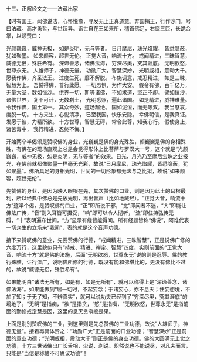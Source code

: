 十三、正解经文之——法藏出家

​    【时有国王，闻佛说法，心怀悦豫，寻发无上正真道意。弃国捐王，行作沙门，号曰法藏。高才勇哲，与世超异。诣世自在王如来所，稽首佛足，右绕三匝，长跪合掌，以颂赞曰：

光颜巍巍，威神无极，
如是炎明，无与等者。
日月摩尼，珠光焰耀，
皆悉隐蔽，犹如聚墨。
如来颜容，超世无伦。
正觉大音，响流十方。
戒闻精进，三昧智慧，
威德无侣，殊胜希有。
深谛善念，诸佛法海，
穷深尽奥，究其涯底。
无明欲怒，世尊永无。
人雄师子，神德无量。
功勋广大，智慧深妙，
光明威相，震动大千。
愿我作佛，齐圣法王。
过度生死，靡不解脱。
布施调意，戒忍精进，
如是三昧，智慧为上。
吾誓得佛，普行此愿。
一切恐惧，为作大安。
假令有佛，百千亿万，
无量大圣，数如恒沙。
供养一切，斯等诸佛，
不如求道，坚正不却。
譬如恒沙，诸佛世界，
复不可计，无数刹土，
光明悉照，遍此诸国。
如是精进，威神难量。
令我作佛，国土第一。
其众奇妙，道场超绝。
国如泥洹，而无等双。
我当愍哀，度脱一切。
十方来生，心悦清净，
已至我国，快乐安隐。
幸佛明信，是我真证。
发愿于彼，力精所欲。
十方世尊，智慧无碍，
常令此尊，知我心行。
假使身止，诸苦毒中，
我行精进，忍终不悔。】

​     开始两个半偈颂是赞叹佛的身业，光巍巍是佛的身光殊胜，颜巍巍是佛的身相殊胜，有佛在的现场直观上总是会觉得形体上比菩萨与罗汉大一号，这个就是“光颜巍巍，威神无极，如是炎明，无与等者”的效果。日光、月光乃至摩尼宝珠之业报光，在佛前就都像聚墨一样毫无光彩，故说“日月摩尼，珠光焰耀，皆悉隐蔽，犹如聚墨”。佛所具足的身相光明，世间的一切形象都无法与之比拟，故说“如来颜容，超世无伦”。

​     先赞佛的身业，是因为映入眼根在先，其次赞佛的口业，则是因为此土的耳根最利，所以经典中佛总是先放光明，再出音声（比如地藏经）。“正觉大音，响流十方”这半个偈，是赞叹佛的口业，“正”即所说不邪，“觉”即闻者不迷，“大”即能让佛法广传，“音”则入耳皆可摄受，“响”即可以令人彻听，“流”即住持弘传无碍，“十”表明遍布世间，“方”显示有缘皆能得闻。所有经题皆称“佛说”，阿难代表一切众生的立场来“我闻”，表的就是这个音声功德。

​     接下来赞叹佛的意业，先要赞佛的行德，“戒闻精进，三昧智慧”，正是说佛广修的六度万行，这里貌似只有“持戒、精进、禅定、智慧”四度，实则前面的“正觉大音，响流十方”就是佛的法施，后面“无明欲怒，世尊永无”说的则是忍辱。佛的教行殊胜，证行深广，说明佛所修的行德，既没有能和佛堪比的，更没有佛比不过的，故说“威德无侣，殊胜希有”。

​     如果能明白“诸法无所有，如是有，如是无所有”，就可以称得上是“深谛善念，诸佛法海”。如果能做到“居一切时，不起妄念；于诸妄心，亦不息灭；住妄想境，不加了知；于无了知，不辨真实”，就可以说功夫已经到了“穷深尽奥，究其涯底”的境地了。“无明”是指痴，“欲”是指贪，“怒”是指嗔，“无明欲怒，世尊永无”是指前面的勤修戒定慧是因，这里的息灭贪嗔痴是果。

​     上面是别别赞叹佛的三业，到这里则是先总赞佛的三业功德，故说“人雄师子，神德无量”。接着再具体赞之：“功勋广大”正是前面的口业功德；“智慧深妙”正是前面的意业功德；“光明威相，震动大千”则正是佛的身业功德。佛的大圆满无上觉之功德，十方三世诸佛出广长舌相，尘说、刹说、炽然说也不能说尽，对凡夫而言，只能是“当信是称赞不可思议功德”！